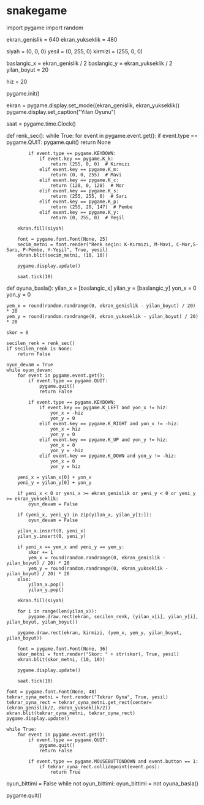 # snakegame
import pygame
import random

ekran_genislik = 640
ekran_yukseklik = 480

siyah = (0, 0, 0)
yesil = (0, 255, 0)
kirmizi = (255, 0, 0)

baslangic_x = ekran_genislik / 2
baslangic_y = ekran_yukseklik / 2
yilan_boyut = 20

hiz = 20

pygame.init()

ekran = pygame.display.set_mode((ekran_genislik, ekran_yukseklik))
pygame.display.set_caption("Yılan Oyunu")

saat = pygame.time.Clock()

def renk_sec():
    while True:
        for event in pygame.event.get():
            if event.type == pygame.QUIT:
                pygame.quit()
                return None

            if event.type == pygame.KEYDOWN:
                if event.key == pygame.K_k:
                    return (255, 0, 0)  # Kırmızı
                elif event.key == pygame.K_m:
                    return (0, 0, 255)  # Mavi
                elif event.key == pygame.K_c:
                    return (128, 0, 128)  # Mor
                elif event.key == pygame.K_s:
                    return (255, 255, 0)  # Sarı
                elif event.key == pygame.K_p:
                    return (255, 20, 147)  # Pembe
                elif event.key == pygame.K_y:
                    return (0, 255, 0)  # Yeşil

        ekran.fill(siyah)

        font = pygame.font.Font(None, 25)
        secim_metni = font.render("Renk seçin: K-Kırmızı, M-Mavi, C-Mor,S-Sarı, P-Pembe, Y-Yeşil", True, yesil)
        ekran.blit(secim_metni, (10, 10))

        pygame.display.update()

        saat.tick(10)

def oyuna_basla():
    yilan_x = [baslangic_x]
    yilan_y = [baslangic_y]
    yon_x = 0
    yon_y = 0

    yem_x = round(random.randrange(0, ekran_genislik - yilan_boyut) / 20) * 20
    yem_y = round(random.randrange(0, ekran_yukseklik - yilan_boyut) / 20) * 20

    skor = 0

    secilen_renk = renk_sec()
    if secilen_renk is None:
        return False

    oyun_devam = True
    while oyun_devam:
        for event in pygame.event.get():
            if event.type == pygame.QUIT:
                pygame.quit()
                return False

            if event.type == pygame.KEYDOWN:
                if event.key == pygame.K_LEFT and yon_x != hiz:
                    yon_x = -hiz
                    yon_y = 0
                elif event.key == pygame.K_RIGHT and yon_x != -hiz:
                    yon_x = hiz
                    yon_y = 0
                elif event.key == pygame.K_UP and yon_y != hiz:
                    yon_x = 0
                    yon_y = -hiz
                elif event.key == pygame.K_DOWN and yon_y != -hiz:
                    yon_x = 0
                    yon_y = hiz

        yeni_x = yilan_x[0] + yon_x
        yeni_y = yilan_y[0] + yon_y

        if yeni_x < 0 or yeni_x >= ekran_genislik or yeni_y < 0 or yeni_y >= ekran_yukseklik:
            oyun_devam = False

        if (yeni_x, yeni_y) in zip(yilan_x, yilan_y[1:]):
            oyun_devam = False

        yilan_x.insert(0, yeni_x)
        yilan_y.insert(0, yeni_y)

        if yeni_x == yem_x and yeni_y == yem_y:
            skor += 1
            yem_x = round(random.randrange(0, ekran_genislik - yilan_boyut) / 20) * 20
            yem_y = round(random.randrange(0, ekran_yukseklik - yilan_boyut) / 20) * 20
        else:
            yilan_x.pop()
            yilan_y.pop()

        ekran.fill(siyah)

        for i in range(len(yilan_x)):
            pygame.draw.rect(ekran, secilen_renk, (yilan_x[i], yilan_y[i], yilan_boyut, yilan_boyut))

        pygame.draw.rect(ekran, kirmizi, (yem_x, yem_y, yilan_boyut, yilan_boyut))

        font = pygame.font.Font(None, 36)
        skor_metni = font.render("Skor: " + str(skor), True, yesil)
        ekran.blit(skor_metni, (10, 10))

        pygame.display.update()

        saat.tick(10)

    font = pygame.font.Font(None, 48)
    tekrar_oyna_metni = font.render("Tekrar Oyna", True, yesil)
    tekrar_oyna_rect = tekrar_oyna_metni.get_rect(center=(ekran_genislik/2, ekran_yukseklik/2))
    ekran.blit(tekrar_oyna_metni, tekrar_oyna_rect)
    pygame.display.update()

    while True:
        for event in pygame.event.get():
            if event.type == pygame.QUIT:
                pygame.quit()
                return False

            if event.type == pygame.MOUSEBUTTONDOWN and event.button == 1:
                if tekrar_oyna_rect.collidepoint(event.pos):
                    return True

oyun_bittimi = False
while not oyun_bittimi:
    oyun_bittimi = not oyuna_basla()

pygame.quit()
